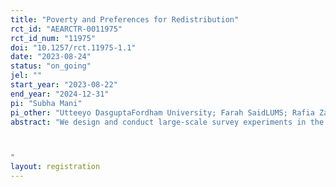 ```yaml
---
title: "Poverty and Preferences for Redistribution"
rct_id: "AEARCTR-0011975"
rct_id_num: "11975"
doi: "10.1257/rct.11975-1.1"
date: "2023-08-24"
status: "on_going"
jel: ""
start_year: "2023-08-22"
end_year: "2024-12-31"
pi: "Subha Mani"
pi_other: "Utteeyo DasguptaFordham University; Farah SaidLUMS; Rafia ZafarCUNY"
abstract: "We design and conduct large-scale survey experiments in the United States to understand how attitudes towards poverty influence preferences for redistribution. We experimentally vary information on household socioeconomic status to measure redistributive preferences. In addition, we collect detailed information that will allow us to test various mechanisms.

"
layout: registration
---
```


